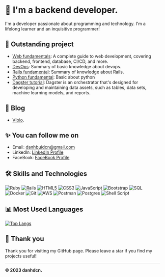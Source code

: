 # 👋 I'm a backend developer.

I'm a developer passionate about programming and technology. I'm a lifelong learner and an inquisitive programmer!

## 🚀 Outstanding project

- [Web fundamentals](https://github.com/danhbuidcn/web_fundamental): A complete guide to web development, covering backend, frontend, database, CI/CD, and more.
- [DevOps](https://github.com/danhbuidcn/devops): Summary of basic knowledge about devops.
- [Rails fundamental](https://github.com/danhbuidcn/rails_fundamental): Summary of knowledge about Rails.
- [Python fundamental](https://github.com/danhbuidcn/python_fundamental): Basic about python
- [Dagster tutorial](https://github.com/danhbuidcn/dagster_tutorial): Dagster is an orchestrator that's designed for developing and maintaining data assets, such as tables, data sets, machine learning models, and reports.
<!--
- [Laravel + VueJS](https://github.com/danhbuidcn/lara_vue_fundamental): Laravel, Vue 3 & Inertia Full Stack
-->

## 📝 Blog

- [Viblo](https://viblo.asia/u/BuiVanThuong).

## ✨ You can follow me on

- Email: [danhbuidcn@gmail.com](mailto:danhbuidcn@gmail.com)
- LinkedIn: [LinkedIn Profile](https://www.linkedin.com/in/th%C6%B0%E1%BB%A3ng-b%C3%B9i-bb98a31b6/)
- FaceBook: [FaceBook Profile](https://www.facebook.com/thuongbuivanhaui)

## 🛠️ Skills and Technologies

![Ruby](https://img.shields.io/badge/-Ruby-CC342D?logo=ruby&logoColor=white&style=flat)
![Rails](https://img.shields.io/badge/-Ruby_on_Rails-CC0000?logo=rubyonrails&logoColor=white&style=flat)
![HTML5](https://img.shields.io/badge/-HTML5-E34F26?logo=html5&logoColor=white&style=flat)
![CSS3](https://img.shields.io/badge/-CSS3-1572B6?logo=css3&logoColor=white&style=flat)
![JavaScript](https://img.shields.io/badge/-JavaScript-F7DF1E?logo=javascript&logoColor=black&style=flat)
![Bootstrap](https://img.shields.io/badge/-Bootstrap-563D7C?logo=bootstrap&logoColor=white&style=flat)
![SQL](https://img.shields.io/badge/-SQL-4479A1?logo=postgresql&logoColor=white&style=flat)
![Docker](https://img.shields.io/badge/-Docker-2496ED?logo=docker&logoColor=white&style=flat)
![Git](https://img.shields.io/badge/-Git-F05032?logo=git&logoColor=white&style=flat)
![AWS](https://img.shields.io/badge/-AWS-232F3E?logo=amazonaws&logoColor=white&style=flat)
![Postman](https://img.shields.io/badge/-Postman-FF6C37?logo=postman&logoColor=white&style=flat)
![Postgres](https://img.shields.io/badge/-PostgreSQL-336791?logo=postgresql&logoColor=white&style=flat)
![Shell Script](https://img.shields.io/badge/-Shell_Script-4EAA25?logo=gnu-bash&logoColor=white&style=flat)

## 📊 Most Used Languages

[![Top Langs](https://github-readme-stats.vercel.app/api/top-langs/?username=danhbuidcn&layout=compact)](https://github.com/danhbuidcn)

## 🙏 Thank you

Thank you for visiting my GitHub page. Please leave a star if you find my projects useful!

---
**© 2023 danhdcn.**

<!--
**danhbuidcn/danhbuidcn** is a ✨ _special_ ✨ repository because its `README.md` (this file) appears on your GitHub profile.

Here are some ideas to get you started:

- 🔭 I’m currently working on ...
- 🌱 I’m currently learning ...
- 👯 I’m looking to collaborate on ...
- 🤔 I’m looking for help with ...
- 💬 Ask me about ...
- 📫 How to reach me: ...
- 😄 Pronouns: ...
- ⚡ Fun fact: ...
-->
